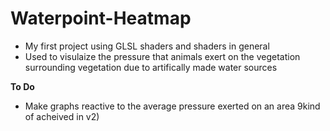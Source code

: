 # Waterpoint-Heatmap
- My first project using GLSL shaders and shaders in general
- Used to visulaize the pressure that animals exert on the vegetation surrounding vegetation due to artifically made water sources

**To Do**
- Make graphs reactive to the average pressure exerted on an area 9kind of acheived in v2)
